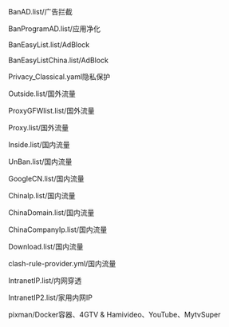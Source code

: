BanAD.list/广告拦截

BanProgramAD.list/应用净化

BanEasyList.list/AdBlock

BanEasyListChina.list/AdBlock

Privacy_Classical.yaml隐私保护

Outside.list/国外流量

ProxyGFWlist.list/国外流量

Proxy.list/国外流量

Inside.list/国内流量

UnBan.list/国内流量

GoogleCN.list/国内流量

ChinaIp.list/国内流量

ChinaDomain.list/国内流量

ChinaCompanyIp.list/国内流量

Download.list/国内流量

clash-rule-provider.yml/国内流量

IntranetIP.list/内网穿透

IntranetIP2.list/家用内网IP

pixman/Docker容器、4GTV & Hamivideo、YouTube、MytvSuper
